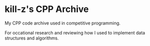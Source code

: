 # kill-z's CPP Archive

My CPP code archive used in competitive programming.

For occational research and reviewing how I used to implement data structures and algorithms.
